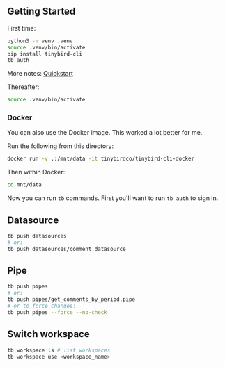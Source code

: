 ## Getting Started

First time:

```sh
python3 -m venv .venv
source .venv/bin/activate
pip install tinybird-cli
tb auth
```

More notes: [Quickstart](https://www.tinybird.co/docs/quick-start-cli.html)

Thereafter:

```sh
source .venv/bin/activate
```

### Docker

You can also use the Docker image. This worked a lot better for me.

Run the following from this directory:

```sh
docker run -v .:/mnt/data -it tinybirdco/tinybird-cli-docker
```

Then within Docker:

```sh
cd mnt/data
```

Now you can run `tb` commands. First you'll want to run `tb auth` to sign in.

## Datasource

```sh
tb push datasources
# or:
tb push datasources/comment.datasource
```

## Pipe

```sh
tb push pipes
# or:
tb push pipes/get_comments_by_period.pipe
# or to force changes:
tb push pipes --force --no-check
```

## Switch workspace

```sh
tb workspace ls # list workspaces
tb workspace use <workspace_name>
```
